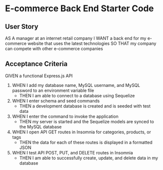 # E-commerce Back End Starter Code

## User Story
AS A manager at an internet retail company
I WANT a back end for my e-commerce website that uses the latest technologies
SO THAT my company can compete with other e-commerce companies

## Acceptance Criteria

GIVEN a functional Express.js API
1. WHEN I add my database name, MySQL username, and MySQL password to an environment variable file
    - THEN I am able to connect to a database using Sequelize
2. WHEN I enter schema and seed commands
    - THEN a development database is created and is seeded with test data
3. WHEN I enter the command to invoke the application
    - THEN my server is started and the Sequelize models are synced to the MySQL database
4. WHEN I open API GET routes in Insomnia for categories, products, or tags
    - THEN the data for each of these routes is displayed in a formatted JSON
5. WHEN I test API POST, PUT, and DELETE routes in Insomnia
    - THEN I am able to successfully create, update, and delete data in my database